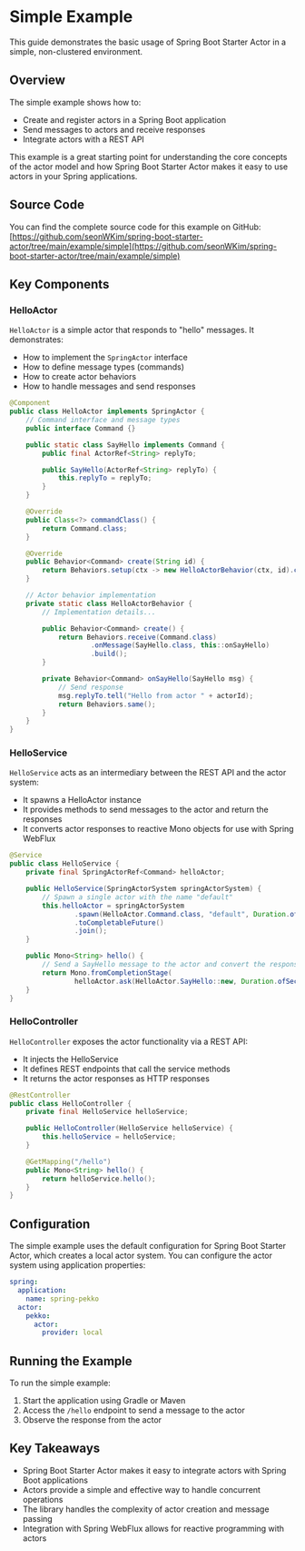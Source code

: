 # Simple Example

This guide demonstrates the basic usage of Spring Boot Starter Actor in a simple, non-clustered environment.

## Overview

The simple example shows how to:

- Create and register actors in a Spring Boot application
- Send messages to actors and receive responses
- Integrate actors with a REST API

This example is a great starting point for understanding the core concepts of the actor model and how Spring Boot Starter Actor makes it easy to use actors in your Spring applications.

## Source Code

You can find the complete source code for this example on GitHub:
[https://github.com/seonWKim/spring-boot-starter-actor/tree/main/example/simple](https://github.com/seonWKim/spring-boot-starter-actor/tree/main/example/simple)

## Key Components

### HelloActor

`HelloActor` is a simple actor that responds to "hello" messages. It demonstrates:

- How to implement the `SpringActor` interface
- How to define message types (commands)
- How to create actor behaviors
- How to handle messages and send responses

```java
@Component
public class HelloActor implements SpringActor {
    // Command interface and message types
    public interface Command {}

    public static class SayHello implements Command {
        public final ActorRef<String> replyTo;

        public SayHello(ActorRef<String> replyTo) {
            this.replyTo = replyTo;
        }
    }

    @Override
    public Class<?> commandClass() {
        return Command.class;
    }

    @Override
    public Behavior<Command> create(String id) {
        return Behaviors.setup(ctx -> new HelloActorBehavior(ctx, id).create());
    }

    // Actor behavior implementation
    private static class HelloActorBehavior {
        // Implementation details...

        public Behavior<Command> create() {
            return Behaviors.receive(Command.class)
                    .onMessage(SayHello.class, this::onSayHello)
                    .build();
        }

        private Behavior<Command> onSayHello(SayHello msg) {
            // Send response
            msg.replyTo.tell("Hello from actor " + actorId);
            return Behaviors.same();
        }
    }
}
```

### HelloService

`HelloService` acts as an intermediary between the REST API and the actor system:

- It spawns a HelloActor instance
- It provides methods to send messages to the actor and return the responses
- It converts actor responses to reactive Mono objects for use with Spring WebFlux

```java
@Service
public class HelloService {
    private final SpringActorRef<Command> helloActor;

    public HelloService(SpringActorSystem springActorSystem) {
        // Spawn a single actor with the name "default"
        this.helloActor = springActorSystem
                .spawn(HelloActor.Command.class, "default", Duration.ofSeconds(3))
                .toCompletableFuture()
                .join();
    }

    public Mono<String> hello() {
        // Send a SayHello message to the actor and convert the response to a Mono
        return Mono.fromCompletionStage(
                helloActor.ask(HelloActor.SayHello::new, Duration.ofSeconds(3)));
    }
}
```

### HelloController

`HelloController` exposes the actor functionality via a REST API:

- It injects the HelloService
- It defines REST endpoints that call the service methods
- It returns the actor responses as HTTP responses

```java
@RestController
public class HelloController {
    private final HelloService helloService;

    public HelloController(HelloService helloService) {
        this.helloService = helloService;
    }

    @GetMapping("/hello")
    public Mono<String> hello() {
        return helloService.hello();
    }
}
```

## Configuration

The simple example uses the default configuration for Spring Boot Starter Actor, which creates a local actor system. You can configure the actor system using application properties:

```yaml
spring:
  application:
    name: spring-pekko
  actor:
    pekko:
      actor:
        provider: local
```

## Running the Example

To run the simple example:

1. Start the application using Gradle or Maven
2. Access the `/hello` endpoint to send a message to the actor
3. Observe the response from the actor

## Key Takeaways

- Spring Boot Starter Actor makes it easy to integrate actors with Spring Boot applications
- Actors provide a simple and effective way to handle concurrent operations
- The library handles the complexity of actor creation and message passing
- Integration with Spring WebFlux allows for reactive programming with actors
